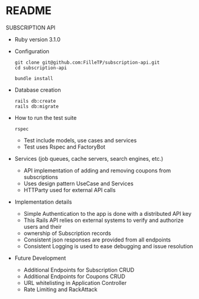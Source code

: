 # README

SUBSCRIPTION API

* Ruby version
    3.1.0

* Configuration
    ```
    git clone git@github.com:FilleTP/subscription-api.git
    cd subscription-api

    bundle install
    ```
* Database creation
    ```
    rails db:create
    rails db:migrate
    ```
* How to run the test suite
    ```
    rspec
    ```
    - Test include models, use cases and services
    - Test uses Rspec and FactoryBot

* Services (job queues, cache servers, search engines, etc.)
    - API implementation of adding and removing coupons from subscriptions
    - Uses design pattern UseCase and Services
    - HTTParty used for external API calls

* Implementation details
    - Simple Authentication to the app is done with a distributed API key
    - This Rails API relies on external systems to verify and authorize users and their
    - ownership of Subscription records
    - Consistent json responses are provided from all endpoints
    - Consistent Logging is used to ease debugging and issue resolution 

* Future Development
    - Additional Endpoints for Subscription CRUD
    - Additional Endpoints for Coupons CRUD
    - URL whitelisting in Application Controller
    - Rate Limiting and RackAttack
